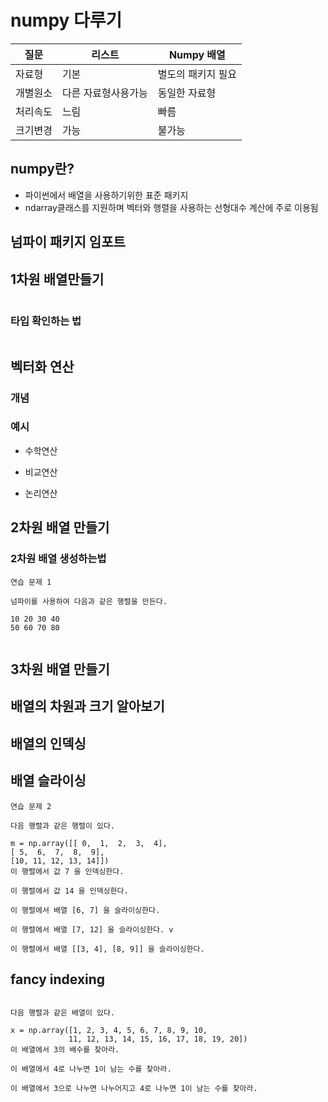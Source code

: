 # numpy 다루기
|질문|리스트|Numpy 배열|
|----|----|----|
|자료형|기본|별도의 패키지 필요|
|개별원소|다른 자료형사용가능|동일한 자료형|
|처리속도|느림|빠름|
|크기변경|가능|불가능|

## numpy란?
- 파이썬에서 배열을 사용하기위한 표준 패키지
- ndarray클래스를 지원하며 벡터와 행렬을 사용하는 선형대수 계산에 주로 이용됨

## 넘파이 패키지 임포트

## 1차원 배열만들기
```python

```
### 타입 확인하는 법
```python

```
## 벡터화 연산
### 개념
### 예시
- 수학연산

- 비교연산

- 논리연산

## 2차원 배열 만들기

### 2차원 배열 생성하는법

```
연습 문제 1

넘파이를 사용하여 다음과 같은 행렬을 만든다.

10 20 30 40
50 60 70 80


```

## 3차원 배열 만들기

## 배열의 차원과 크기 알아보기


## 배열의 인덱싱

## 배열 슬라이싱


```
연습 문제 2

다음 행렬과 같은 행렬이 있다.

m = np.array([[ 0,  1,  2,  3,  4],
[ 5,  6,  7,  8,  9],
[10, 11, 12, 13, 14]])
이 행렬에서 값 7 을 인덱싱한다.

이 행렬에서 값 14 을 인덱싱한다.

이 행렬에서 배열 [6, 7] 을 슬라이싱한다.

이 행렬에서 배열 [7, 12] 을 슬라이싱한다. v

이 행렬에서 배열 [[3, 4], [8, 9]] 을 슬라이싱한다.

```

## fancy indexing



```

다음 행렬과 같은 배열이 있다.

x = np.array([1, 2, 3, 4, 5, 6, 7, 8, 9, 10,
             11, 12, 13, 14, 15, 16, 17, 18, 19, 20])
이 배열에서 3의 배수를 찾아라.

이 배열에서 4로 나누면 1이 남는 수를 찾아라.

이 배열에서 3으로 나누면 나누어지고 4로 나누면 1이 남는 수를 찾아라.
```



